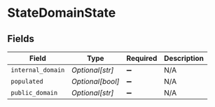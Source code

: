 # StateDomainState


## Fields

| Field              | Type               | Required           | Description        |
| ------------------ | ------------------ | ------------------ | ------------------ |
| `internal_domain`  | *Optional[str]*    | :heavy_minus_sign: | N/A                |
| `populated`        | *Optional[bool]*   | :heavy_minus_sign: | N/A                |
| `public_domain`    | *Optional[str]*    | :heavy_minus_sign: | N/A                |